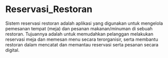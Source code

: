 # Reservasi_Restoran
Sistem reservasi restoran adalah aplikasi yang digunakan untuk mengelola pemesanan tempat (meja) dan pesanan makanan/minuman di sebuah restoran. Tujuannya adalah untuk memudahkan pelanggan melakukan reservasi meja dan memesan menu secara terorganisir, serta membantu restoran dalam mencatat dan memantau reservasi serta pesanan secara digital.
